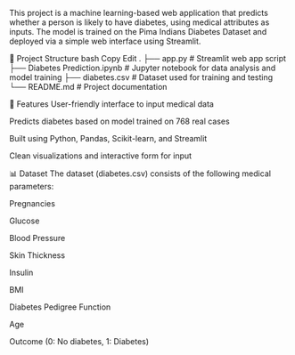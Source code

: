 This project is a machine learning-based web application that predicts whether a person is likely to have diabetes, using medical attributes as inputs. The model is trained on the Pima Indians Diabetes Dataset and deployed via a simple web interface using Streamlit.

📂 Project Structure
bash
Copy
Edit
.
├── app.py                    # Streamlit web app script
├── Diabetes Prediction.ipynb # Jupyter notebook for data analysis and model training
├── diabetes.csv             # Dataset used for training and testing
└── README.md                # Project documentation

🚀 Features
User-friendly interface to input medical data

Predicts diabetes based on model trained on 768 real cases

Built using Python, Pandas, Scikit-learn, and Streamlit

Clean visualizations and interactive form for input

📊 Dataset
The dataset (diabetes.csv) consists of the following medical parameters:

Pregnancies

Glucose

Blood Pressure

Skin Thickness

Insulin

BMI

Diabetes Pedigree Function

Age

Outcome (0: No diabetes, 1: Diabetes)
